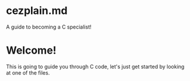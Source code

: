 # cezplain.md
A guide to becoming a C specialist!
# Welcome!
This is going to guide you through C code, let's just get started by looking at one of the files.
